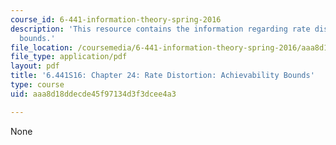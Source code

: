```yaml
---
course_id: 6-441-information-theory-spring-2016
description: 'This resource contains the information regarding rate distortion: achievability
  bounds.'
file_location: /coursemedia/6-441-information-theory-spring-2016/aaa8d18ddecde45f97134d3f3dcee4a3_MIT6_441S16_chapter_24.pdf
file_type: application/pdf
layout: pdf
title: '6.441S16: Chapter 24: Rate Distortion: Achievability Bounds'
type: course
uid: aaa8d18ddecde45f97134d3f3dcee4a3

---
```

None